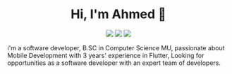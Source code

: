 
<h1 align="center">Hi, I'm Ahmed 👋</h1>
<p align="center">
    <a href="https://twitter.com/ahmed_salama302"><img src="https://img.shields.io/badge/twitter-%231FA1F1?style=flat&logo=twitter&logoColor=white"/></a>
    <a href="https://www.linkedin.com/in/ahmed-salama-4b1a4320a"><img src="https://img.shields.io/badge/linkedin-%230177B5?style=flat&logo=linkedin&logoColor=white"/></a>
    <a href="https://www.instagram.com/ahmed_salama31"><img src="https://img.shields.io/badge/instagram-%23E4415F?style=flat&logo=instagram&logoColor=white"/></a>
  </p>
  
 <!-- <img src="https://github.com/mohamedabusrea/mohamedabusrea/blob/master/profile-img.png" align="right" width="25%"/>-->

i'm a software developer, B.SC in Computer Science MU, passionate about Mobile Development with 3 years' experience in Flutter, Looking for opportunities as a software developer with an expert team of developers.

<!-- - 🔭 I'm a software developer [@Deliveryhero](https://www.deliveryhero.com/) in Berlin, Germany
- 🔍 I have 2 live apps: 
  - [Quran-tab (chrome extension)](https://chrome.google.com/webstore/detail/quran-tab/afaihcdgkjebgabomemccdneglknjkdd)
  - Wazaker App ([Android version](https://play.google.com/store/apps/details?id=com.wazakerdailyaya&gl=DE), [iOS version](https://apps.apple.com/app/apple-store/id1453500014))
- 💬 Ask me about **ReactJs and Frontend** -->
